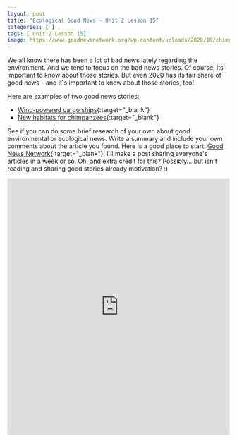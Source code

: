 ```yaml
---
layout: post
title: "Ecological Good News - Unit 2 Lesson 15"
categories: [ ]
tags: [ Unit 2 Lesson 15]
image: https://www.goodnewsnetwork.org/wp-content/uploads/2020/10/chimpanzee-public-domain-julie-ricard.jpg
---
```


We all know there has been a lot of bad news lately regarding the environment. And we tend to focus on the bad news stories. Of course, its important to know about those stories. But even 2020 has its fair share of good news - and it's important to know about those stories, too!

Here are examples of two good news stories:

* [Wind-powered cargo ships](https://www.goodnewsnetwork.org/oceanbird-prototype-cuts-cargo-ship-emissions-by-90pt/){:target="_blank"}
* [New habitats for chimpanzees](https://www.goodnewsnetwork.org/uganda-is-planting-3-million-trees-for-chimpanzees/){:target="_blank"}

See if you can do some brief research of your own about good environmental or ecological news. Write a summary and include your own comments about the article you found. Here is a good place to start: [Good News Network](https://www.goodnewsnetwork.org/more/about-us/){:target="_blank"}. I'll make a post sharing everyone's articles in a week or so. Oh, and extra credit for this? Possibly... but isn't reading and sharing good stories already motivation? :)

 <iframe src="https://docs.google.com/forms/d/e/1FAIpQLSdCP2WLrNPFoKD80GAv4X6JPWan9Y8G3JnRpIdsd-SEjoI-vg/viewform?embedded=true" width="100%" height="581" frameborder="0" marginheight="0" marginwidth="0">Loading…</iframe>







